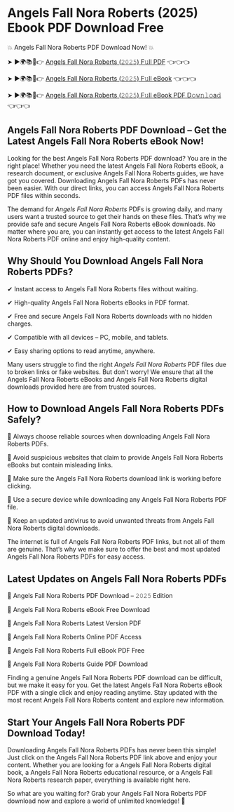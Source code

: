 # Angels Fall Nora Roberts (2025) Ebook PDF Download Free

💥 Angels Fall Nora Roberts PDF Download Now! 💥

➤ ►🌍📚📱👉 [Angels Fall Nora Roberts (𝟸𝟶𝟸𝟻) F𝚞ll PDF](https://getpdf.xyz/angels-fall-nora-roberts) 👈👈👈


➤ ►🌍📚📱👉 [Angels Fall Nora Roberts (𝟸𝟶𝟸𝟻) F𝚞ll eBook](https://getpdf.xyz/angels-fall-nora-roberts) 👈👈👈


➤ ►🌍📚📱👉 [Angels Fall Nora Roberts (𝟸𝟶𝟸𝟻) F𝚞ll eBook PDF D𝚘𝚠𝚗𝚕𝚘a𝚍](https://getpdf.xyz/angels-fall-nora-roberts) 👈👈👈


## Angels Fall Nora Roberts PDF Download – Get the Latest Angels Fall Nora Roberts eBook Now!

Looking for the best Angels Fall Nora Roberts PDF download? You are in the right place! Whether you need the latest Angels Fall Nora Roberts eBook, a research document, or exclusive Angels Fall Nora Roberts guides, we have got you covered. Downloading Angels Fall Nora Roberts PDFs has never been easier. With our direct links, you can access Angels Fall Nora Roberts PDF files within seconds.

The demand for *Angels Fall Nora Roberts* PDFs is growing daily, and many users want a trusted source to get their hands on these files. That’s why we provide safe and secure Angels Fall Nora Roberts eBook downloads. No matter where you are, you can instantly get access to the latest Angels Fall Nora Roberts PDF online and enjoy high-quality content.

## Why Should You Download Angels Fall Nora Roberts PDFs?

✔ Instant access to Angels Fall Nora Roberts files without waiting.

✔ High-quality Angels Fall Nora Roberts eBooks in PDF format.

✔ Free and secure Angels Fall Nora Roberts downloads with no hidden charges.

✔ Compatible with all devices – PC, mobile, and tablets.

✔ Easy sharing options to read anytime, anywhere.

Many users struggle to find the right *Angels Fall Nora Roberts* PDF files due to broken links or fake websites. But don’t worry! We ensure that all the Angels Fall Nora Roberts eBooks and Angels Fall Nora Roberts digital downloads provided here are from trusted sources.

## How to Download Angels Fall Nora Roberts PDFs Safely?

📌 Always choose reliable sources when downloading Angels Fall Nora Roberts PDFs.

📌 Avoid suspicious websites that claim to provide Angels Fall Nora Roberts eBooks but contain misleading links.

📌 Make sure the Angels Fall Nora Roberts download link is working before clicking.

📌 Use a secure device while downloading any Angels Fall Nora Roberts PDF file.

📌 Keep an updated antivirus to avoid unwanted threats from Angels Fall Nora Roberts digital downloads.

The internet is full of Angels Fall Nora Roberts PDF links, but not all of them are genuine. That’s why we make sure to offer the best and most updated Angels Fall Nora Roberts PDFs for easy access.

## Latest Updates on Angels Fall Nora Roberts PDFs

🔹 Angels Fall Nora Roberts PDF Download – 𝟸𝟶𝟸𝟻 Edition

🔹 Angels Fall Nora Roberts eBook Free Download

🔹 Angels Fall Nora Roberts Latest Version PDF

🔹 Angels Fall Nora Roberts Online PDF Access

🔹 Angels Fall Nora Roberts Full eBook PDF Free

🔹 Angels Fall Nora Roberts Guide PDF Download

Finding a genuine Angels Fall Nora Roberts PDF download can be difficult, but we make it easy for you. Get the latest Angels Fall Nora Roberts eBook PDF with a single click and enjoy reading anytime. Stay updated with the most recent Angels Fall Nora Roberts content and explore new information.

## Start Your Angels Fall Nora Roberts PDF Download Today!

Downloading Angels Fall Nora Roberts PDFs has never been this simple! Just click on the Angels Fall Nora Roberts PDF link above and enjoy your content. Whether you are looking for a Angels Fall Nora Roberts digital book, a Angels Fall Nora Roberts educational resource, or a Angels Fall Nora Roberts research paper, everything is available right here.

So what are you waiting for? Grab your Angels Fall Nora Roberts PDF download now and explore a world of unlimited knowledge! 🚀